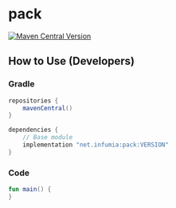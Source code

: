 # pack
[![Maven Central Version](https://img.shields.io/maven-central/v/net.infumia/pack)](https://central.sonatype.com/artifact/net.infumia/pack)
## How to Use (Developers)
### Gradle
```groovy
repositories {
    mavenCentral()
}

dependencies {
    // Base module
    implementation "net.infumia:pack:VERSION"
}
```
### Code
```kotlin
fun main() {
}
```
